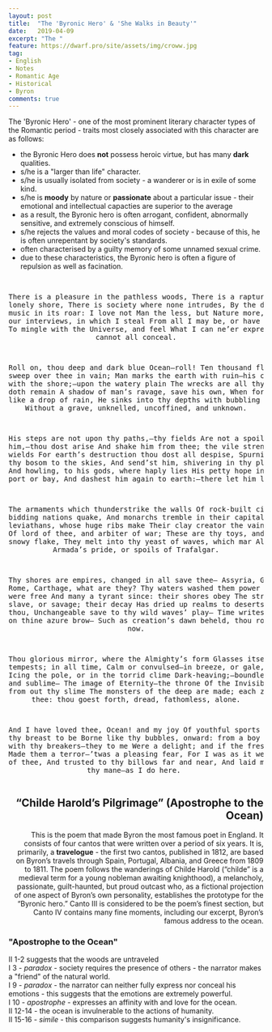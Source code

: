 ```yaml
---
layout: post
title:  "The 'Byronic Hero' & 'She Walks in Beauty'"
date:   2019-04-09
excerpt: "The "
feature: https://dwarf.pro/site/assets/img/croww.jpg
tag:
- English
- Notes
- Romantic Age 
- Historical
- Byron
comments: true
---
```


The 'Byronic Hero' - one of the most prominent literary character types of the Romantic period - traits most closely associated with this character are as follows:  
- the Byronic Hero does **not** possess heroic virtue, but has many **dark** qualities.
- s/he is a "larger than life" character.
- s/he is usually isolated from society - a wanderer or is in exile of some kind.
- s/he is **moody** by nature or **passionate** about a particular issue - their emotional and intellectual capacties are superior to the average
- as a result, the Byronic hero is often arrogant, confident, abnormally sensitive, and extremely conscious of himself.
- s/he rejects the values and moral codes of society - because of this, he is often unrepentant by society's standards.
- often characterised by a guilty memory of some unnamed sexual crime.
- due to these characteristics, the Byronic hero is often a figure of repulsion as well as facination.

<center><pre>

There is a pleasure in the pathless woods,
There is a rapture on the lonely shore,
There is society where none intrudes,
By the deep Sea, and music in its roar:
I love not Man the less, but Nature more,
From these our interviews, in which I steal
From all I may be, or have been before,
To mingle with the Universe, and feel
What I can ne’er express, yet cannot all conceal.

Roll on, thou deep and dark blue Ocean—roll!
Ten thousand fleets sweep over thee in vain;
Man marks the earth with ruin—his control
Stops with the shore;—upon the watery plain
The wrecks are all thy deed, nor doth remain
A shadow of man’s ravage, save his own,
When for a moment, like a drop of rain,
He sinks into thy depths with bubbling groan,
Without a grave, unknelled, uncoffined, and unknown.

His steps are not upon thy paths,—thy fields
Are not a spoil for him,—thou dost arise
And shake him from thee; the vile strength he wields
For earth’s destruction thou dost all despise,
Spurning him from thy bosom to the skies,
And send’st him, shivering in thy playful spray
And howling, to his gods, where haply lies
His petty hope in some near port or bay,
And dashest him again to earth:—there let him lay.

The armaments which thunderstrike the walls
Of rock-built cities, bidding nations quake,
And monarchs tremble in their capitals.
The oak leviathans, whose huge ribs make
Their clay creator the vain title take
Of lord of thee, and arbiter of war;
These are thy toys, and, as the snowy flake,
They melt into thy yeast of waves, which mar
Alike the Armada’s pride, or spoils of Trafalgar.

Thy shores are empires, changed in all save thee—
Assyria, Greece, Rome, Carthage, what are they?
Thy waters washed them power while they were free
And many a tyrant since: their shores obey
The stranger, slave, or savage; their decay
Has dried up realms to deserts: not so thou,
Unchangeable save to thy wild waves’ play—
Time writes no wrinkle on thine azure brow—
Such as creation’s dawn beheld, thou rollest now.

Thou glorious mirror, where the Almighty’s form
Glasses itself in tempests; in all time,
Calm or convulsed—in breeze, or gale, or storm,
Icing the pole, or in the torrid clime
Dark-heaving;—boundless, endless, and sublime—
The image of Eternity—the throne
Of the Invisible; even from out thy slime
The monsters of the deep are made; each zone
Obeys thee: thou goest forth, dread, fathomless, alone.

And I have loved thee, Ocean! and my joy
Of youthful sports was on thy breast to be
Borne like thy bubbles, onward: from a boy
I wantoned with thy breakers—they to me
Were a delight; and if the freshening sea
Made them a terror—’twas a pleasing fear,
For I was as it were a child of thee,
And trusted to thy billows far and near,
And laid my hand upon thy mane—as I do here.
</pre></center>


<h2 align="right" ><a id="Childe_Harolds_Pilgrimage_Apostrophe_to_the_Ocean_0"></a>“Childe Harold’s Pilgrimage” (Apostrophe to the Ocean)</h2>
<p align="right" >This is the poem that made Byron the most famous poet in England. It consists of four cantos that were written over a period of six years. It is, primarily, a <strong>travelogue</strong> - the first two cantos, published in 1812, are based on Byron’s travels through Spain, Portugal, Albania, and Greece from 1809 to 1811. The poem follows the wanderings of Childe Harold (“childe” is a medieval term for a young nobleman awaiting knighthood), a melancholy, passionate, guilt-haunted, but proud outcast who, as a fictional projection of one aspect of Byron’s own personality, establishes the prototype for the “Byronic hero.” Canto III is considered to be the poem’s finest section, but Canto IV contains many fine moments, including our excerpt, Byron’s famous address to the ocean.</p>


### "Apostrophe to the Ocean"
II 1-2 suggests that the woods are untraveled  
I 3 - *paradox* - society requires the presence of others - the narrator makes a "friend" of the natural world.  
I 9 - *paradox* - the narrator can neither fully express nor conceal his emotions - this suggests that the emotions are extremely powerful.  
I 10 - *apostrophe* - expresses an affinity with and love for the ocean.  
II 12-14 - the ocean is invulnerable to the actions of humanity.  
II 15-16 - *simile* - this comparison suggests humanity's insignificance.  

